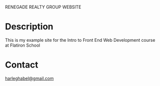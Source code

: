 RENEGADE REALTY GROUP WEBSITE

# Description
This is my example site for the Intro to Front End
Web Development course at Flatiron School

# Contact
harleghabel@gmail.com